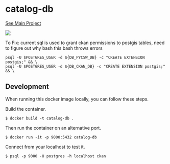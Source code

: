 # catalog-db
[See Main Project](https://github.com/GSA/catalog-app)

<a href="https://hub.docker.com/r/datagov/catalog-db/"><img src="http://dockeri.co/image/datagov/catalog-db" /></a>


To Fix:
current sql is used to grant ckan permissions to postgis tables, need to figure out why bash this bash throws errors
```
psql -U $POSTGRES_USER -d ${DB_PYCSW_DB} -c "CREATE EXTENSION postgis;" && \
psql -U $POSTGRES_USER -d ${DB_CKAN_DB} -c "CREATE EXTENSION postgis;" && \
```


## Development

When running this docker image locally, you can follow these steps.

Build the container.

    $ docker build -t catalog-db .

Then run the container on an alternative port.

    $ docker run -it -p 9000:5432 catalog-db

Connect from your localhost to test it.

    $ psql -p 9000 -U postgres -h localhost ckan
